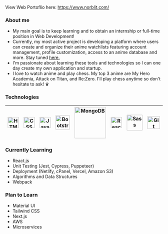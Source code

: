 View Web Portoflio here: https://www.norblit.com/

### About me
- My main goal is to keep learning and to obtain an internship or full-time position in Web Development!
- Currently, my most active project is developing a platform where users can create and organize their anime watchlists featuring account management, profile customization, access to an anime database and more. Stay tuned [here.](https://github.com/Norblit/Ani.Me)
- I'm passionate about learning these tools and technologies so I can one day create my own application and startup.
- I love to watch anime and play chess. My top 3 anime are My Hero Academia, Attack on Titan, and Re:Zero. I'll play chess anytime so don't hesitate to ask! ♛

### Technologies
|<a href='https://developer.mozilla.org/en-US/docs/Learn/Getting_started_with_the_web/HTML_basics' target="_blank"><img src="https://user-images.githubusercontent.com/58277229/163024092-afd95e2e-194a-470f-b71e-4c691c12bc0a.png" alt="HTML" width="35"/></a>|<a href='https://developer.mozilla.org/en-US/docs/Web/CSS' target="_blank"><img src="https://user-images.githubusercontent.com/58277229/163024207-9c7e5c36-f2e8-403b-8b62-82b56bbd2ab5.png" alt="CSS" width="35"/></a>|<a href='https://developer.mozilla.org/en-US/docs/Web/JavaScript' target="_blank"><img src="https://seeklogo.com/images/J/javascript-js-logo-2949701702-seeklogo.com.png" alt="JavaScript" width="35"/></a>|<a href='https://getbootstrap.com/' target="_blank"><img src="https://upload.wikimedia.org/wikipedia/commons/b/b2/Bootstrap_logo.svg" alt="Bootstrap" width="45"/></a>|<a href='https://www.mongodb.com/' target="_blank"><img src="https://user-images.githubusercontent.com/58277229/163027771-d40bf484-2072-4c53-9807-5f7fa1906b75.svg" alt="MongoDB" width="100"/></a>|<a href='https://reactjs.org/' target="_blank"><img src="https://upload.wikimedia.org/wikipedia/commons/thumb/a/a7/React-icon.svg/1024px-React-icon.svg.png?20220125121207" alt="React" width="35"/></a>|<a href='https://sass-lang.com/' target="_blank"><img src="https://user-images.githubusercontent.com/58277229/163028260-2f1b0d82-8fdf-4f5f-84e1-f3ba1079a7f5.svg" alt="Sass" width="50"/></a>|<a href='https://git-scm.com/' target="_blank"><img src="https://user-images.githubusercontent.com/58277229/163028704-82fd7064-e245-45b6-a9d4-6c75eaeaf4e2.png" alt="Git" width="40"/></a>|<a href='https://www.figma.com/' target="_blank"><img src="https://user-images.githubusercontent.com/58277229/163029146-361c582f-1e07-418b-a7cf-d234020b67c6.svg" alt="Figma" width="25"/></a>|<a href='https://nodejs.org/en/' target="_blank"><img src="https://user-images.githubusercontent.com/58277229/163029697-7180e99f-aaa6-420e-bb5e-f80bf25a39a6.svg" alt="NodeJS" width="65"/></a>|<a href='https://www.docker.com/' target="_blank"><img src="https://user-images.githubusercontent.com/58277229/163030009-153e53b4-883e-41c9-96ee-e03d24d2b57c.png" alt="Docker" width="55"/></a>
| --- | --- | --- | --- | --- | --- | --- | --- | --- | --- | --- |

### Currently Learning
- React.js
- Unit Testing (Jest, Cypress, Puppeteer)
- Deployment (Netlify, cPanel, Vercel, Amazon S3)
- Algorithms and Data Structures
- Webpack

### Plan to Learn
- Material UI
- Tailwind CSS
- Next.js
- AWS
- Microservices
